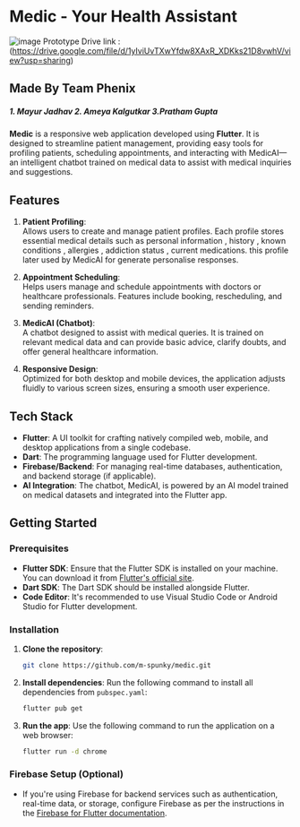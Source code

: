 # Medic - Your Health Assistant

![image](https://github.com/user-attachments/assets/f14a0170-d29f-4a59-b9aa-ef593a86ce40)
Prototype Drive link : (https://drive.google.com/file/d/1yIviUvTXwYfdw8XAxR_XDKks21D8vwhV/view?usp=sharing)
## Made By Team Phenix
<h5>1. Mayur Jadhav      2. Ameya Kalgutkar      3.Pratham Gupta</h5>

**Medic** is a responsive web application developed using **Flutter**. It is designed to streamline patient management, providing easy tools for profiling patients, scheduling appointments, and interacting with MedicAI—an intelligent chatbot trained on medical data to assist with medical inquiries and suggestions.

## Features

1. **Patient Profiling**:  
   Allows users to create and manage patient profiles. Each profile stores essential medical details such as personal information , history , known conditions , allergies , addiction status , current medications. this profile later used by MedicAI for generate personalise responses. 

2. **Appointment Scheduling**:  
   Helps users manage and schedule appointments with doctors or healthcare professionals. Features include booking, rescheduling, and sending reminders.

3. **MedicAI (Chatbot)**:  
   A chatbot designed to assist with medical queries. It is trained on relevant medical data and can provide basic advice, clarify doubts, and offer general healthcare information.

4. **Responsive Design**:  
   Optimized for both desktop and mobile devices, the application adjusts fluidly to various screen sizes, ensuring a smooth user experience.

## Tech Stack

- **Flutter**: A UI toolkit for crafting natively compiled web, mobile, and desktop applications from a single codebase.
- **Dart**: The programming language used for Flutter development.
- **Firebase/Backend**: For managing real-time databases, authentication, and backend storage (if applicable).
- **AI Integration**: The chatbot, MedicAI, is powered by an AI model trained on medical datasets and integrated into the Flutter app.

## Getting Started

### Prerequisites

- **Flutter SDK**: Ensure that the Flutter SDK is installed on your machine. You can download it from [Flutter's official site](https://flutter.dev/).
- **Dart SDK**: The Dart SDK should be installed alongside Flutter.
- **Code Editor**: It's recommended to use Visual Studio Code or Android Studio for Flutter development.

### Installation

1. **Clone the repository**:
   ```bash
   git clone https://github.com/m-spunky/medic.git
   ```

2. **Install dependencies**:
   Run the following command to install all dependencies from `pubspec.yaml`:
   ```bash
   flutter pub get
   ```

3. **Run the app**:
   Use the following command to run the application on a web browser:
   ```bash
   flutter run -d chrome
   ```

### Firebase Setup (Optional)

- If you're using Firebase for backend services such as authentication, real-time data, or storage, configure Firebase as per the instructions in the [Firebase for Flutter documentation](https://firebase.flutter.dev/docs/overview).


